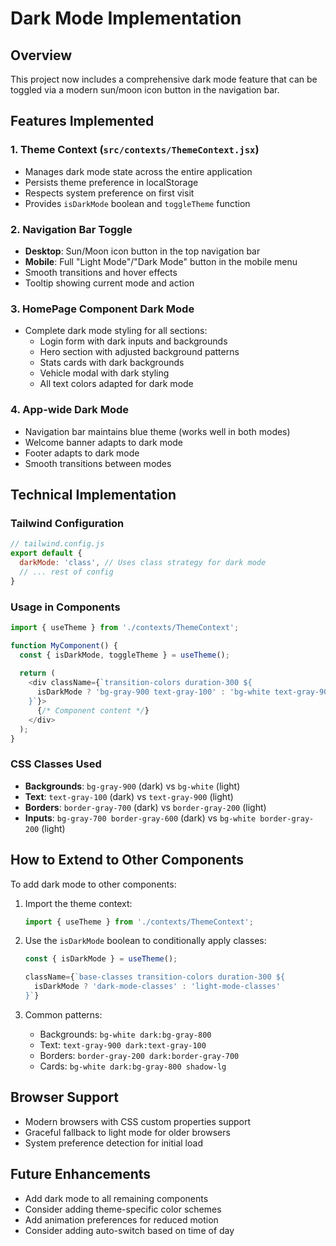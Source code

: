 # Dark Mode Implementation

## Overview
This project now includes a comprehensive dark mode feature that can be toggled via a modern sun/moon icon button in the navigation bar.

## Features Implemented

### 1. Theme Context (`src/contexts/ThemeContext.jsx`)
- Manages dark mode state across the entire application
- Persists theme preference in localStorage
- Respects system preference on first visit
- Provides `isDarkMode` boolean and `toggleTheme` function

### 2. Navigation Bar Toggle
- **Desktop**: Sun/Moon icon button in the top navigation bar
- **Mobile**: Full "Light Mode"/"Dark Mode" button in the mobile menu
- Smooth transitions and hover effects
- Tooltip showing current mode and action

### 3. HomePage Component Dark Mode
- Complete dark mode styling for all sections:
  - Login form with dark inputs and backgrounds
  - Hero section with adjusted background patterns
  - Stats cards with dark backgrounds
  - Vehicle modal with dark styling
  - All text colors adapted for dark mode

### 4. App-wide Dark Mode
- Navigation bar maintains blue theme (works well in both modes)
- Welcome banner adapts to dark mode
- Footer adapts to dark mode
- Smooth transitions between modes

## Technical Implementation

### Tailwind Configuration
```javascript
// tailwind.config.js
export default {
  darkMode: 'class', // Uses class strategy for dark mode
  // ... rest of config
}
```

### Usage in Components
```javascript
import { useTheme } from './contexts/ThemeContext';

function MyComponent() {
  const { isDarkMode, toggleTheme } = useTheme();
  
  return (
    <div className={`transition-colors duration-300 ${
      isDarkMode ? 'bg-gray-900 text-gray-100' : 'bg-white text-gray-900'
    }`}>
      {/* Component content */}
    </div>
  );
}
```

### CSS Classes Used
- **Backgrounds**: `bg-gray-900` (dark) vs `bg-white` (light)
- **Text**: `text-gray-100` (dark) vs `text-gray-900` (light)
- **Borders**: `border-gray-700` (dark) vs `border-gray-200` (light)
- **Inputs**: `bg-gray-700 border-gray-600` (dark) vs `bg-white border-gray-200` (light)

## How to Extend to Other Components

To add dark mode to other components:

1. Import the theme context:
   ```javascript
   import { useTheme } from './contexts/ThemeContext';
   ```

2. Use the `isDarkMode` boolean to conditionally apply classes:
   ```javascript
   const { isDarkMode } = useTheme();
   
   className={`base-classes transition-colors duration-300 ${
     isDarkMode ? 'dark-mode-classes' : 'light-mode-classes'
   }`}
   ```

3. Common patterns:
   - Backgrounds: `bg-white dark:bg-gray-800`
   - Text: `text-gray-900 dark:text-gray-100`
   - Borders: `border-gray-200 dark:border-gray-700`
   - Cards: `bg-white dark:bg-gray-800 shadow-lg`

## Browser Support
- Modern browsers with CSS custom properties support
- Graceful fallback to light mode for older browsers
- System preference detection for initial load

## Future Enhancements
- Add dark mode to all remaining components
- Consider adding theme-specific color schemes
- Add animation preferences for reduced motion
- Consider adding auto-switch based on time of day 